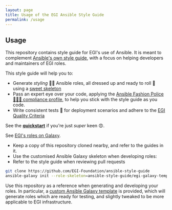 ```yaml
---
layout: page
title: Usage of the EGI Ansible Style Guide
permalink: /usage
---
```


## Usage

This repository contains style guide for EGI's use of Ansible.
It is meant to complement [Ansible's own style guide](https://docs.ansible.com/ansible/latest/dev_guide/style_guide/index.html?highlight=style%20guide), with a focus on helping developers and maintainers of EGI roles.

This style guide will help you to:

- Generate _styling_ 🏄🏾 Ansible roles, all dressed up and ready to roll 👗 using a [sweet skeleton](egi-galaxy-template)
- Pass an expert eye over your code, applying the [Ansible Fashion Police  👮🏽‍♀️ compliance profile](ansible-fashion-police), to help you stick with the style guide as you code.
- Write consistent tests 🛂 for deployment scenarios and adhere to the [EGI Quality Criteria](http://egi-qc.github.io/)

See the [**quickstart**](docs/Usage.md) if you're just _super_ keen 😍.


See [EGI's roles on Galaxy](https://galaxy.ansible.com/EGI-Foundation).


  - Keep a copy of this repository cloned nearby, and refer to the guides in it.
  - Use the customised Ansible Galaxy skeleton when developing roles:
  - Refer to the style guide when reviewing pull requests

```bash
git clone https://github.com/EGI-Foundation/ansible-style-guide
ansible-galaxy init --role-skeleton=ansible-style-guide/egi-galaxy-template ansible_myrole_role
```

Use this repository as a reference when generating and developing your roles.
In particular, a [custom Ansible Galaxy template](egi-galaxy-template) is
provided, which will generate roles which are ready for testing, and slightly
tweaked to be more applicable to EGI infrastructure.
